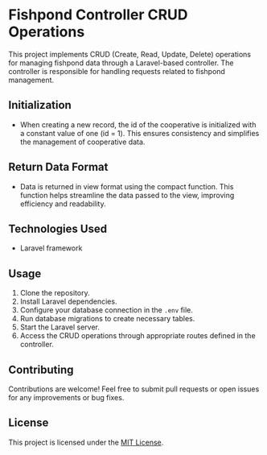 # Fishpond Controller CRUD Operations

This project implements CRUD (Create, Read, Update, Delete) operations for managing fishpond data through a Laravel-based controller. The controller is responsible for handling requests related to fishpond management.

## Initialization

- When creating a new record, the id of the cooperative is initialized with a constant value of one (id = 1). This ensures consistency and simplifies the management of cooperative data.

## Return Data Format

- Data is returned in view format using the compact function. This function helps streamline the data passed to the view, improving efficiency and readability.

## Technologies Used

- Laravel framework

## Usage

1. Clone the repository.
2. Install Laravel dependencies.
3. Configure your database connection in the `.env` file.
4. Run database migrations to create necessary tables.
5. Start the Laravel server.
6. Access the CRUD operations through appropriate routes defined in the controller.

## Contributing

Contributions are welcome! Feel free to submit pull requests or open issues for any improvements or bug fixes.

## License

This project is licensed under the [MIT License](LICENSE).
